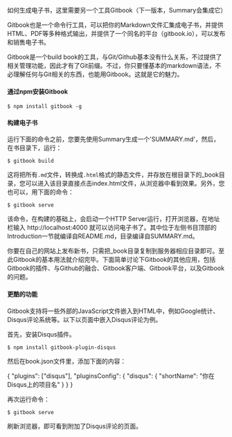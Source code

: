 如何生成电子书，这里需要另一个工具Gitbook（下一版本，Summary会集成它）

Gitbook也是一个命令行工具，可以把你的Markdown文件汇集成电子书，并提供HTML、PDF等多种格式输出，并提供了一个同名的平台（gitbook.io），可以发布和销售电子书。

Gitbook是一个build book的工具，与Git/Github基本没有什么关系，不过提供了相关管理功能，因此才有了Git前缀。不过，你只要懂基本的markdown语法，不必理解任何与Git相关的东西，也能用Gitbook。这就是它的魅力。

#### 通过npm安装Gitbook

```
$ npm install gitbook -g
```

#### 构建电子书

运行下面的命令之前，您要先使用Summary生成一个'SUMMARY.md'，然后，在书目录下，运行：

```
$ gitbook build
```

这将把所有`.md`文件，转换成`.html`格式的静态文件，并存放在根目录下的_book目录，您可以进入该目录直接点击index.html文件，从浏览器中看到效果。另外，您也可以，用下面的命令：

```
$ gitbook serve
```

该命令，在构建的基础上，会启动一个HTTP Server运行，打开浏览器，在地址栏输入 http://localhost:4000 就可以访问电子书了。其中位于左侧书目顶部的Introduction一节就编译自README.md，目录编译自SUMMARY.md。

你要在自己的网站上发布新书，只需把_book目录复制到服务器相应目录即可。至此Gitbook的基本用法就介绍完毕。下面简单讨论下Gitbook的其他应用，包括Gitbook的插件、与Github的融合、Gitbook客户端、Gitbook平台，以及Gitbook的问题。

#### 更酷的功能
 
Gitbook支持将一些外部的JavaScript文件嵌入到HTML中，例如Google统计、Disqus评论系统等。以下以页面中嵌入Disqus评论为例。

首先，安装Disqus插件。

```
$ npm install gitbook-plugin-disqus
```

然后在book.json文件里，添加下面的内容：

{
  "plugins": ["disqus"],
  "pluginsConfig": {
    "disqus": {
      "shortName": "你在Disqus上的项目名"
    }
  }
}

再次运行命令：

```
$ gitbook serve
```

刷新浏览器，即可看到附加了Disqus评论的页面。

